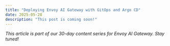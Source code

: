 ```yaml
---
title: "Deploying Envoy AI Gateway with GitOps and Argo CD"
date: 2025-05-28
description: "This post is coming soon!"
---
```


*This article is part of our 30-day content series for Envoy AI Gateway. Stay tuned!*

